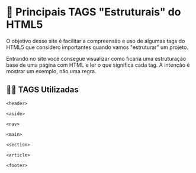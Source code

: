 # 📄 Principais TAGS "Estruturais" do HTML5

O objetivo desse site é facilitar a compreensão e uso de algumas tags do HTML5 que considero importantes quando vamos "estruturar" um projeto.

Entrando no site você consegue visualizar como ficaria uma estruturação base de uma página com HTML e ler o que significa cada tag. A intenção é mostrar um exemplo, não uma regra.

## ✍🏻 TAGS Utilizadas
```<header>```

```<aside>```

```<nav>```

```<main>```

```<section>```

```<article>```

```<footer>```